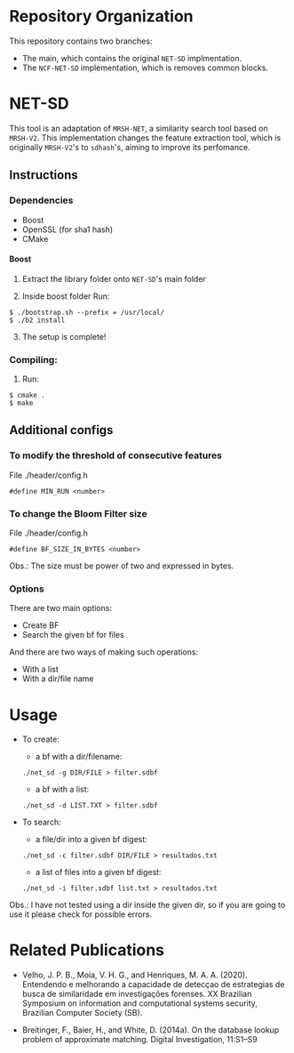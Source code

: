 # Repository Organization

This repository contains two branches:
- The main, which contains the original `NET-SD` implmentation.
- The `NCF-NET-SD` implementation, which is removes common blocks.

# NET-SD
This tool is an adaptation of `MRSH-NET`, a similarity search tool based on `MRSH-V2`. This implementation changes the feature extraction tool, which is originally `MRSH-V2`'s to `sdhash`'s, aiming to improve its perfomance.

## Instructions

### Dependencies
- Boost
- OpenSSL (for sha1 hash)
- CMake

#### Boost
1. Extract the library folder onto `NET-SD`'s main folder
 
2. Inside boost folder Run:
```
$ ./bootstrap.sh --prefix = /usr/local/  
$ ./b2 install
```
3. The setup is complete!


### Compiling:
1.  Run:
```  
$ cmake .
$ make
```
## Additional configs
### To modify the threshold of consecutive features  
File ./header/config.h  
```
#define MIN_RUN <number>
```
### To change the Bloom Filter size
File ./header/config.h  
```
#define BF_SIZE_IN_BYTES <number>
```
Obs.: The size must be power of two and expressed in bytes.

### Options 
There are two main options:
- Create BF 
- Search the given bf for files

And there are two ways of making such operations:
- With a list 
- With a dir/file name

# Usage
- To create:
  - a bf with a dir/filename:
  ```
  ./net_sd -g DIR/FILE > filter.sdbf
  ```

   - a bf with a list:
   ```
   ./net_sd -d LIST.TXT > filter.sdbf
   ```
   
- To search:
  - a file/dir into a given bf digest:
  ```
  ./net_sd -c filter.sdbf DIR/FILE > resultados.txt
  ```
  - a list of files into a given bf digest:
  ```
  ./net_sd -i filter.sdbf list.txt > resultados.txt
  ```

Obs.: I have not tested using a dir inside the given dir, so if you are going to use it please check for possible errors.


# Related Publications
- Velho, J. P. B., Moia, V. H. G., and Henriques, M. A. A. (2020). Entendendo e melhorando
a capacidade de detecçao de estrategias de busca de similaridade em investigações
forenses. XX Brazilian Symposium on information and computational systems security,
Brazilian Computer Society (SB).

- Breitinger, F., Baier, H., and White, D. (2014a). On the database lookup problem of
approximate matching. Digital Investigation, 11:S1–S9
